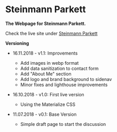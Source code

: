 # Steinmann Parkett

**The Webpage for Steinmann Parkett.**

Check the live site under [Steinmann Parkett](https://steinmann-parkett.ch)

**Versioning**

- 16.11.2018 - v1.1: Improvements

  - Add images in webp format
  - Add data sanitization to contact form
  - Add "About Me" section
  - Add logo and brand background to sidenav
  - Minor fixes and lighthouse improvements

- 16.10.2018 - v1.0: First live version

  - Using the Materialize CSS

- 11.07.2018 - v0.1: Base Version
  - Simple draft page to start the discussion
